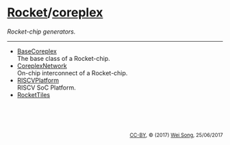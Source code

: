 [Rocket](Readme.md)/[coreplex](https://github.com/freechipsproject/rocket-chip/tree/master/src/main/scala/coreplex)
========================
*Rocket-chip generators.*

**********************

+ [BaseCoreplex](coreplex/BaseCoreplex.md)<br>
  The base class of a Rocket-chip.
+ [CoreplexNetwork](coreplex/CoreplexNetwork.md)<br>
  On-chip interconnect of a Rocket-chip.
+ [RISCVPlatform](coreplex/RISCVPlatform.md)<br>
  RISCV SoC Platform.
+ [RocketTiles](coreplex/RocketTiles.md)

<br><br><br><p align="right"><sub>[CC-BY](https://creativecommons.org/licenses/by/3.0/), &copy; (2017) [Wei Song](mailto:wsong83@gmail.com), 25/06/2017</sub></p>

